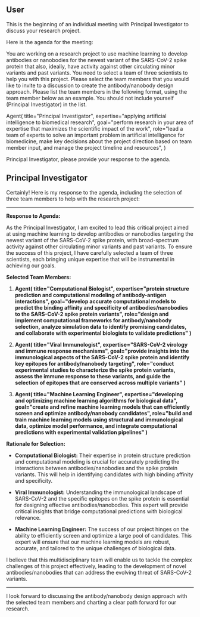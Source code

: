 ## User

This is the beginning of an individual meeting with Principal Investigator to discuss your research project.

Here is the agenda for the meeting:

You are working on a research project to use machine learning to develop antibodies or nanobodies for the newest variant of the SARS-CoV-2 spike protein that also, ideally, have activity against other circulating minor variants and past variants. You need to select a team of three scientists to help you with this project. Please select the team members that you would like to invite to a discussion to create the antibody/nanobody design approach. Please list the team members in the following format, using the team member below as an example. You should not include yourself (Principal Investigator) in the list.

Agent(
    title="Principal Investigator",
    expertise="applying artificial intelligence to biomedical research",
    goal="perform research in your area of expertise that maximizes the scientific impact of the work",
    role="lead a team of experts to solve an important problem in artificial intelligence for biomedicine, make key decisions about the project direction based on team member input, and manage the project timeline and resources",
)


Principal Investigator, please provide your response to the agenda.

## Principal Investigator

Certainly! Here is my response to the agenda, including the selection of three team members to help with the research project:

---

**Response to Agenda:**

As the Principal Investigator, I am excited to lead this critical project aimed at using machine learning to develop antibodies or nanobodies targeting the newest variant of the SARS-CoV-2 spike protein, with broad-spectrum activity against other circulating minor variants and past variants. To ensure the success of this project, I have carefully selected a team of three scientists, each bringing unique expertise that will be instrumental in achieving our goals.

**Selected Team Members:**

1. **Agent(
    title="Computational Biologist",
    expertise="protein structure prediction and computational modeling of antibody-antigen interactions",
    goal="develop accurate computational models to predict the binding affinity and specificity of antibodies/nanobodies to the SARS-CoV-2 spike protein variants",
    role="design and implement computational frameworks for antibody/nanobody selection, analyze simulation data to identify promising candidates, and collaborate with experimental biologists to validate predictions"
)**

2. **Agent(
    title="Viral Immunologist",
    expertise="SARS-CoV-2 virology and immune response mechanisms",
    goal="provide insights into the immunological aspects of the SARS-CoV-2 spike protein and identify key epitopes for antibody/nanobody targeting",
    role="conduct experimental studies to characterize the spike protein variants, assess the immune response to these variants, and guide the selection of epitopes that are conserved across multiple variants"
)**

3. **Agent(
    title="Machine Learning Engineer",
    expertise="developing and optimizing machine learning algorithms for biological data",
    goal="create and refine machine learning models that can efficiently screen and optimize antibody/nanobody candidates",
    role="build and train machine learning models using structural and immunological data, optimize model performance, and integrate computational predictions with experimental validation pipelines"
)**

**Rationale for Selection:**

- **Computational Biologist:** Their expertise in protein structure prediction and computational modeling is crucial for accurately predicting the interactions between antibodies/nanobodies and the spike protein variants. This will help in identifying candidates with high binding affinity and specificity.

- **Viral Immunologist:** Understanding the immunological landscape of SARS-CoV-2 and the specific epitopes on the spike protein is essential for designing effective antibodies/nanobodies. This expert will provide critical insights that bridge computational predictions with biological relevance.

- **Machine Learning Engineer:** The success of our project hinges on the ability to efficiently screen and optimize a large pool of candidates. This expert will ensure that our machine learning models are robust, accurate, and tailored to the unique challenges of biological data.

I believe that this multidisciplinary team will enable us to tackle the complex challenges of this project effectively, leading to the development of novel antibodies/nanobodies that can address the evolving threat of SARS-CoV-2 variants.

---

I look forward to discussing the antibody/nanobody design approach with the selected team members and charting a clear path forward for our research.

